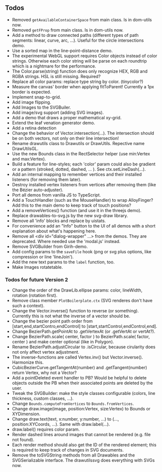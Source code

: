 ## Todos

- Removed `getAvailableContainerSpace` from main class. Is in dom-utils now.
- Removed `getFProp` from main class. Is in dom-utils now.
- Add a method to draw connected paths (different types of path segments: linear, curve, arc, ...). Useful for the circle intersections demo.
- Use a sorted map in the line-point-distance demo.
- The experimental WebGL support requires Color objects instead of color strings. Otherwise each color string will be parse on each roundtrip which is a nightmare for the performance.
- The Color.parse(string) function does only recognize HEX, RGB and RGBA strings. HSL is still missing. Required?
- Replace all color params: replace type string by color. (tinycolor?)
- Measure the canvas' border when applying fitToParent! Currently a 1px border is expected.
- Implement snap-to-grid.
- Add image flipping.
- Add Images to the SVGBuiler.
- Add image/svg support (adding SVG images).
- Add a demo that draws a proper mathematical xy-grid.
- Extend the leaf venation generator demo.
- Add a retina detection
- Change the behavior of Vector.intersection(...). The intersection should be on both vectors, not only on their line intersection!
- Rename drawutils class to Drawutils or DrawUtils. Repective name DrawUtilsGL.
- Use the new Bounds class in the RectSelector helper (use min:Vertex and max:Vertex).
- Build a feature for line-styles; each 'color' param could also be gradient or a pattern (stroked, dotted, dashed, ... ).
  See ctx.setLineDash(...).
- Add an internal mapping to remember vertices and their installed listeners (for removing them later).
- Destroy installed vertex listeners from vertices after removing them (like the Bézier auto-adjuster).
- Port all demos from vanilla JS to TypeScript.
- Add a TouchHandler (such as the MouseHandler) to wrap AlloyFinger? Add this to the main demo to keep track of touch positions?
- Add a removeVertices() function (and use it in the threejs demo).
- Replace drawables-to-svg.js by the new svg-draw library.
- Remove all 'info' blocks and replace by uistats.
- For convenience add an "Info" button to the UI of all demos with a short explanation about what's happening here.
- Remove all <div id="dialog-wrapper" ...> from the demos. They are deprecated. Where needed use the 'modal.js' instead.
- Remove SVGBuilder from Girih-demo.
- Add config params to the `saveFile` hook (png or svg plus options, like compression or line 'lineJoin').
- Add the new text params to the `label` function, too.
- Make Images rotatetable.

### Todos for future Version 2

- Change the order of the DrawLib.ellipse params: color, lineWidth, rotation (rotation first).
- Remove class member `PlotBoilerplate.ctx` (SVG renderes don't have such a context).
- Change the Vector.inverse() function to reverse (or something). Currently this is not what the inverse of a vector should be.
- Change the bezier point path order from [start,end,startContro,endControl] to [start,startControl,endControl,end].
- Change BezierPath.getPointAt to .getVertexAt (or .getVertAt or vertAt?).
- Change BezierPath.scale( center, factor ) to BezierPath.scale( factor, center ) and make center optional (like in Polygon).
- Rename BezierPath.adjustCircular to .isCircular, because cirularity does not only affect vertex adjustment.
- The inverse-functions are called Vertex.inv() but Vector.inverse(). Harmonize this.
- CubicBezierCurve.getTangentAt(number) and .getTangent(number) return Vertex, why not a Vector?
- Add a pointDeleted event handler to PB? Would be helpful to delete objects outside the PB when their associated points are deleted by the user.
- Tweak the SVGBuilder: make the style classes configurable (colors, line thickness, custom classes, ...).
- Change `Bounds.computeFromVertices` to `Bounds.fromVertices`.
- Change draw.image(image, position:Vertex, size:Vertex) to Bounds or XYDimension.
- Change draw.text(text, x:number, y:number, ...) to (..., position:XYCoords, ...). Same with draw.label(...).
- draw.label() requires color param.
- Render dashed lines around images that cannot be rendered (e.g. file not found).
- Each render method should also get the ID of the rendered element; this is required to keep track of changes in SVG documents.
- Remove the toSVGString methods from all Drawables and the SVGSerializable interface. The drawutilssvg does everything with SVGs now.
